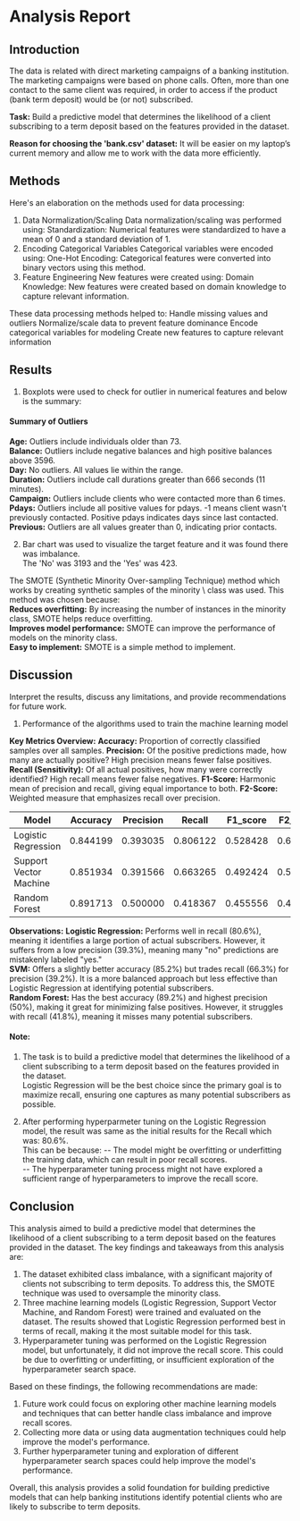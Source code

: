 # Analysis Report

## Introduction

The data is related with direct marketing campaigns of a banking institution. 
The marketing campaigns were based on phone calls. Often, more than one contact to the same client was required, in order to access if the product (bank term deposit) would be (or not) subscribed. 

**Task:** Build a predictive model that determines the likelihood of a client subscribing to a term deposit based on the features provided in the dataset. 

**Reason for choosing the 'bank.csv' dataset:**
It will be easier on my laptop’s current memory and allow me to work with the data more efficiently.


## Methods

Here's an elaboration on the methods used for data processing:
1. Data Normalization/Scaling
Data normalization/scaling was performed using:
Standardization: Numerical features were standardized to have a mean of 0 and a standard deviation of 1.
2. Encoding Categorical Variables
Categorical variables were encoded using:
One-Hot Encoding: Categorical features were converted into binary vectors using this method.
3. Feature Engineering
New features were created using:
Domain Knowledge: New features were created based on domain knowledge to capture relevant information.

These data processing methods helped to:
Handle missing values and outliers
Normalize/scale data to prevent feature dominance
Encode categorical variables for modeling
Create new features to capture relevant information

## Results

1. Boxplots were used to check for outlier in numerical features and below is the summary:

#### Summary of Outliers

**Age:** Outliers include individuals older than 73. \
**Balance:** Outliers include negative balances and high positive balances above 3596.\
**Day:** No outliers. All values lie within the range. \
**Duration:** Outliers include call durations greater than 666 seconds (11 minutes).\
**Campaign:** Outliers include clients who were contacted more than 6 times. \
**Pdays:** Outliers include all positive values for pdays. -1 means client wasn't previously contacted. Positive pdays indicates days since last contacted.\
**Previous:** Outliers are all values greater than 0, indicating prior contacts.

2. Bar chart was used to visualize the target feature and it was found there was imbalance. \
The 'No' was 3193 and the 'Yes' was 423. 

The SMOTE (Synthetic Minority Over-sampling Technique) method which works by creating synthetic samples of the minority \ class was used. This method was chosen because:\
**Reduces overfitting:** By increasing the number of instances in the minority class, SMOTE helps reduce overfitting.\
**Improves model performance:** SMOTE can improve the performance of models on the minority class.\
**Easy to implement:** SMOTE is a simple method to implement. 


## Discussion

 Interpret the results, discuss any limitations, and provide recommendations for future work.
1. Performance of the algorithms used to train the machine learning model

**Key Metrics Overview:**
**Accuracy:** Proportion of correctly classified samples over all samples.
**Precision:** Of the positive predictions made, how many are actually positive? High precision means fewer false positives.
**Recall (Sensitivity):** Of all actual positives, how many were correctly identified? High recall means fewer false negatives.
**F1-Score:** Harmonic mean of precision and recall, giving equal importance to both.
**F2-Score:** Weighted measure that emphasizes recall over precision.

|Model|	Accuracy |	Precision	|Recall |	F1_score|	F2_score|
|------------------ | -----|-----|-----|-----|-----|
|Logistic Regression	|0.844199|	0.393035	|0.806122|	0.528428|	0.666105|
|Support Vector Machine	|0.851934	|0.391566|	0.663265|	0.492424|	0.582437|
|Random Forest|	0.891713	|0.500000	|0.418367	|0.455556	|0.432489|

**Observations:**
**Logistic Regression:** Performs well in recall (80.6%), meaning it identifies a large portion of actual subscribers. However, it suffers from a low precision (39.3%), meaning many "no" predictions are mistakenly labeled "yes."\
**SVM:** Offers a slightly better accuracy (85.2%) but trades recall (66.3%) for precision (39.2%). It is a more balanced approach but less effective than Logistic Regression at identifying potential subscribers.\
**Random Forest:** Has the best accuracy (89.2%) and highest precision (50%), making it great for minimizing false positives. However, it struggles with recall (41.8%), meaning it misses many potential subscribers.

#### Note: 
1. The task is to build a predictive model that determines the likelihood of a client subscribing to a term deposit based on the features provided in the dataset.\
Logistic Regression will be the best choice since the primary goal is to maximize recall, ensuring one captures as many potential subscribers as possible.

2. After performing hyperparmeter tuning on the Logistic Regression model, the result was same as the initial results for the Recall which was: 80.6%. \
This can be because:
-- The model might be overfitting or underfitting the training data, which can result in poor recall scores.\
-- The hyperparameter tuning process might not have explored a sufficient range of hyperparameters to improve the recall score. 

## Conclusion

This analysis aimed to build a predictive model that determines the likelihood of a client subscribing to a term deposit based on the features provided in the dataset. The key findings and takeaways from this analysis are:

1. The dataset exhibited class imbalance, with a significant majority of clients not subscribing to term deposits. To address this, the SMOTE technique was used to oversample the minority class.
2. Three machine learning models (Logistic Regression, Support Vector Machine, and Random Forest) were trained and evaluated on the dataset. The results showed that Logistic Regression performed best in terms of recall, making it the most suitable model for this task.
3. Hyperparameter tuning was performed on the Logistic Regression model, but unfortunately, it did not improve the recall score. This could be due to overfitting or underfitting, or insufficient exploration of the hyperparameter search space.

Based on these findings, the following recommendations are made:
1. Future work could focus on exploring other machine learning models and techniques that can better handle class imbalance and improve recall scores.
2. Collecting more data or using data augmentation techniques could help improve the model's performance.
3. Further hyperparameter tuning and exploration of different hyperparameter search spaces could help improve the model's performance.

Overall, this analysis provides a solid foundation for building predictive models that can help banking institutions identify potential clients who are likely to subscribe to term deposits.